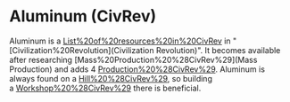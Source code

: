 # Aluminum (CivRev)

Aluminum is a [List%20of%20resources%20in%20CivRev](resource) in "[Civilization%20Revolution](Civilization Revolution)". It becomes available after researching [Mass%20Production%20%28CivRev%29](Mass Production) and adds 4 [Production%20%28CivRev%29](production).
Aluminum is always found on a [Hill%20%28CivRev%29](hill), so building a [Workshop%20%28CivRev%29](Workshop) there is beneficial.